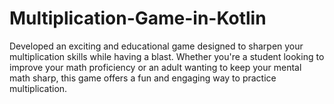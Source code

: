 # Multiplication-Game-in-Kotlin
Developed an exciting and educational game designed to sharpen your multiplication skills while having a blast. Whether you're a student looking to improve your math proficiency or an adult wanting to keep your mental math sharp, this game offers a fun and engaging way to practice multiplication.
